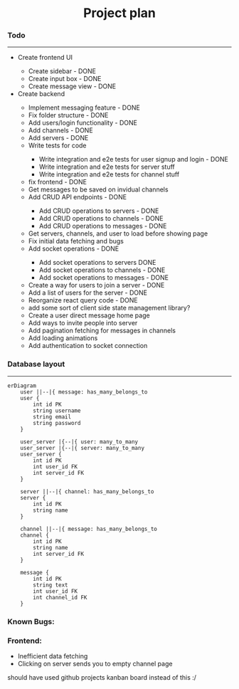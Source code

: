 <h1 align="center">Project plan</h1>

### Todo

---

<ul>
    <li>Create frontend UI</li>
    <ul>
        <li>Create sidebar - DONE</li>
        <li>Create input box - DONE</li>
        <li>Create message view - DONE</li>
    </ul>
    <li>Create backend</li>
    <ul>
        <li>Implement messaging feature - DONE</li>
        <li>Fix folder structure - DONE</li>
        <li>Add users/login functionality - DONE</li>
        <li>Add channels - DONE</li>
        <li>Add servers - DONE</li>
        <li>Write tests for code</li>
        <ul>
            <li>Write integration and e2e tests for user signup and login - DONE</li>
            <li>Write integration and e2e tests for server stuff</li>
            <li>Write integration and e2e tests for channel stuff</li>
        </ul>
        <li>fix frontend - DONE</li>
        <li>Get messages to be saved on invidual channels</li>
        <li>Add CRUD API endpoints - DONE</li>
        <ul>
            <li>Add CRUD operations to servers - DONE</li>
            <li>Add CRUD operations to channels - DONE</li>
            <li>Add CRUD operations to messages - DONE</li>
        </ul>
        <li>Get servers, channels, and user to load before showing page</li>
        <li>Fix initial data fetching and bugs</li>
        <li>Add socket operations - DONE</li>
        <ul>
            <li>Add socket operations to servers DONE</li>
            <li>Add socket operations to channels - DONE</li>
            <li>Add socket operations to messages - DONE</li>
        </ul>
        <li>Create a way for users to join a server - DONE</li>
        <li>Add a list of users for the server - DONE</li>
        <li>Reorganize react query code - DONE</li>
        <li>add some sort of client side state management library?</li>
        <li>Create a user direct message home page</li>
        <li>Add ways to invite people into server</li>
        <li>Add pagination fetching for messages in channels</li>
        <li>Add loading animations</li>
        <li>Add authentication to socket connection</li>
    </ul>
</ul>

### Database layout

---

```mermaid
erDiagram
    user ||--|{ message: has_many_belongs_to
    user {
        int id PK
        string username
        string email
        string password
    }

    user_server |{--|{ user: many_to_many
    user_server |{--|{ server: many_to_many
    user_server {
        int id PK
        int user_id FK
        int server_id FK
    }

    server ||--|{ channel: has_many_belongs_to
    server {
        int id PK
        string name
    }

    channel ||--|{ message: has_many_belongs_to
    channel {
        int id PK
        string name
        int server_id FK
    }

    message {
        int id PK
        string text
        int user_id FK
        int channel_id FK
    }
```

### Known Bugs:

### Frontend:

<ul>
    <li>Inefficient data fetching</li>
    <li>Clicking on server sends you to empty channel page</li>
</ul>

should have used github projects kanban board instead of this :/
